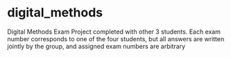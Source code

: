 # digital_methods

Digital Methods Exam Project completed with other 3 students. Each exam number corresponds to one of the four students, but all answers are written jointly by the group, and assigned exam numbers are arbitrary
